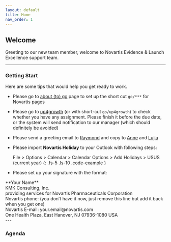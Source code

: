 ```yaml
---
layout: default
title: Home
nav_order: 1
---
```


## Welcome
Greeting to our new team member, welcome to Novartis Evidence & Launch Excellence support team.

---
### Getting Start
Here are some tips that would help you get ready to work.

- Please go to  [about (to) go](https://go/:about/#edit)  page to set up the short cut `go/***` for Novartis pages  
- Please go to  [up4growth](https://novartis.csod.com/ui/lms-learner-home/home?utm_source=Welcome_Page&utm_medium=tile&utm_campaign=Learner_Home)  (or with short-cut `go/up4growth`) to check whether you have any assignment. Please finish it before the due date, or the system will send notification to our manager (which should definitely be avoided)  
- Please send a greeting email to  [Raymond](raymond.przybysz@novartis.com)  and copy to  [Anne](yen-hua.chen@novartis.com)  and  [Lujia](lujia.zhou@novartis.com)  
- Please import **Novartis Holiday** to your Outlook with following steps:

  File > Options > Calendar > Calendar Options > Add Holidays > USUS (current year)
  {: .fs-5 .ls-10 .code-example }
  
- Please set up your signature with the format:
<div class = "code-example" markdown = "1">
  **Your Name** <br/>
  KMK Consulting, Inc.<br/>
  providing services for Novartis Pharmaceuticals Corporation<br/>
  Novartis phone: (you don’t have it now, just remove this line but add it back when you get one)<br/>
  Novartis E-mail: your.email@novartis.com<br/>
  One Health Plaza, East Hanover, NJ 07936-1080 USA
</div>
---

### Agenda
